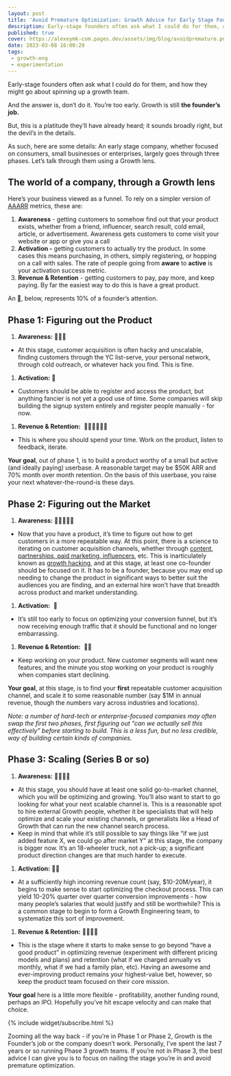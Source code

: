 ```yaml
---
layout: post
title: 'Avoid Premature Optimization: Growth Advice for Early Stage Founders'
description: Early-stage founders often ask what I could do for them, and how they might go about spinning up a growth team.
published: true
cover: https://alexeymk-com.pages.dev/assets/img/blog/avoidpremature.png
date: 2023-03-08 16:00:29
tags:
 - growth-eng
 - experimentation
---
```

Early-stage founders often ask what I could do for them, and how they might go about spinning up a growth team.

And the answer is, don’t do it. You’re too early. Growth is still **the founder’s job.** 

But, this is a platitude they’ll have already heard; it sounds broadly right, but the devil’s in the details. 

As such, here are some details: An early stage company, whether focused on consumers, small businesses or enterprises, largely goes through three phases. Let’s talk through them using a Growth lens.

  

The world of a company, through a Growth lens 
----------------------------------------------

Here’s your business viewed as a funnel. To rely on a simpler version of [AAARR](https://www.productplan.com/glossary/aarrr-framework/#:~:text=What%20is%20AARRR%20Pirate%20Metrics,retention%2C%20referral%2C%20and%20revenue.) metrics, these are:

1.  **Awareness** \- getting customers to somehow find out that your product exists, whether from a friend, influencer, search result, cold email, article, or advertisement. Awareness gets customers to come visit your website or app or give you a call
2.  **Activation -** getting customers to actually try the product. In some cases this means purchasing, in others, simply registering, or hopping on a call with sales. The rate of people going from **aware** to **active** is your activation success metric.
3.  **Revenue & Retention** - getting customers to pay, pay more, and keep paying. By far the easiest way to do this is have a great product.

  

An 👀, below, represents 10% of a founder’s attention.

Phase 1: Figuring out the Product
---------------------------------

1.  **Awareness:** 👀👀👀

*   At this stage, customer acquisition is often hacky and unscalable, finding customers through the YC list-serve, your personal network, through cold outreach, or whatever hack you find. This is fine.

1.  **Activation:** 👀

*   Customers should be able to register and access the product, but anything fancier is not yet a good use of time. Some companies will skip building the signup system entirely and register people manually - for now.

1.  **Revenue & Retention:**  👀👀👀👀👀👀

*   This is where you should spend your time. Work on the product, listen to feedback, iterate. 

**Your goal**, out of phase 1, is to build a product worthy of a small but active (and ideally paying) userbase. A reasonable target may be $50K ARR and 70% month over month retention. On the basis of this userbase, you raise your next whatever-the-round-is these days.

Phase 2: Figuring out the Market
--------------------------------

1.  **Awareness:** 👀👀👀👀👀

*   Now that you have a product, it’s time to figure out how to get customers in a more repeatable way. At this point, there is a science to iterating on customer acquisition channels, whether through [content, partnerships, paid marketing, influencers](https://paper.dropbox.com/doc/Growth-Advice-for-Early-Stage-Founders--B0BCcK7CYijw_z4dAj2imC98AQ-qaV6lWkXSh6ACOKgysLIA), etc. This is inarticulately known as [growth hacking](https://www.demandcurve.com/blog/growth-hacking), and at this stage, at least one co-founder should be focused on it. It has to be a founder, because you may end up needing to change the product in significant ways to better suit the audiences you are finding, and an external hire won’t have that breadth across product and market understanding. 

1.  **Activation:**  👀

*   It’s still too early to focus on optimizing your conversion funnel, but it’s now receiving enough traffic that it should be functional and no longer embarrassing.

1.  **Revenue & Retention:**  👀👀

*   Keep working on your product. New customer segments will want new features, and the minute you stop working on your product is roughly when companies start declining.

  

**Your goal**, at this stage, is to find your **first** repeatable customer acquisition channel, and scale it to some reasonable number (say $1M in annual revenue, though the numbers vary across industries and locations).

  

_Note: a number of hard-tech or enterprise-focused companies may often swap the first two phases, first figuring out “can we actually sell this effectively” before starting to build. This is a less fun, but no less credible, way of building certain kinds of companies._

Phase 3: Scaling (Series B or so)
---------------------------------

1.  **Awareness:** 👀👀👀👀 

*   At this stage, you should have at least one solid go-to-market channel, which you will be optimizing and growing. You’ll also want to start to go looking for what your next scalable channel is. This is a reasonable spot to hire external Growth people, whether it be specialists that will help optimize and scale your existing channels, or generalists like a Head of Growth that can run the new channel search process.
*   Keep in mind that while it’s still possible to say things like “if we just added feature X, we could go after market Y” at this stage, the company is bigger now. It’s an 18-wheeler truck, not a pick-up; a significant product direction changes are that much harder to execute.

1.  **Activation:** 👀👀

*   At a sufficiently high incoming revenue count (say, $10-20M/year), it begins to make sense to start optimizing the checkout process. This can yield 10-20% quarter over quarter conversion improvements - how many people’s salaries that would justify and still be worthwhile? This is a common stage to begin to form a Growth Engineering team, to systematize this sort of improvement.

1.  **Revenue & Retention:** 👀👀👀👀

*   This is the stage where it starts to make sense to go beyond “have a good product” in optimizing revenue (experiment with different pricing models and plans) and retention (what if we charged annually vs monthly, what if we had a family plan, etc). Having an awesome and ever-improving product remains your highest-value bet, however, so keep the product team focused on their core mission.

**Your goal** here is a little more flexible - profitability, another funding round, perhaps an IPO. Hopefully you’ve hit escape velocity and can make that choice.

  {% include widget/subscribe.html %}

Zooming all the way back - if you’re in Phase 1 or Phase 2, Growth is the Founder’s job or the company doesn’t work. Personally, I’ve spent the last 7 years or so running Phase 3 growth teams. If you’re not in Phase 3, the best advice I can give you is to focus on nailing the stage you’re in and avoid premature optimization.